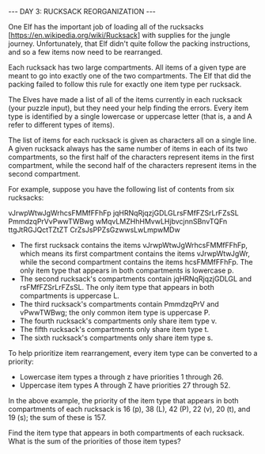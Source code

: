 --- DAY 3: RUCKSACK REORGANIZATION ---

One Elf has the important job of loading all of the rucksacks [https://en.wikipedia.org/wiki/Rucksack] with supplies for the
jungle journey. Unfortunately, that Elf didn't quite follow the packing instructions, and so a few items now need to be
rearranged.

Each rucksack has two large compartments. All items of a given type are meant to go into exactly one of the two compartments. The
Elf that did the packing failed to follow this rule for exactly one item type per rucksack.

The Elves have made a list of all of the items currently in each rucksack (your puzzle input), but they need your help finding the
errors. Every item type is identified by a single lowercase or uppercase letter (that is, a and A refer to different types of
items).

The list of items for each rucksack is given as characters all on a single line. A given rucksack always has the same number of
items in each of its two compartments, so the first half of the characters represent items in the first compartment, while the
second half of the characters represent items in the second compartment.

For example, suppose you have the following list of contents from six rucksacks:

vJrwpWtwJgWrhcsFMMfFFhFp
jqHRNqRjqzjGDLGLrsFMfFZSrLrFZsSL
PmmdzqPrVvPwwTWBwg
wMqvLMZHhHMvwLHjbvcjnnSBnvTQFn
ttgJtRGJQctTZtZT
CrZsJsPPZsGzwwsLwLmpwMDw


 * The first rucksack contains the items vJrwpWtwJgWrhcsFMMfFFhFp, which means its first compartment contains the items
   vJrwpWtwJgWr, while the second compartment contains the items hcsFMMfFFhFp. The only item type that appears in both
   compartments is lowercase p.
 * The second rucksack's compartments contain jqHRNqRjqzjGDLGL and rsFMfFZSrLrFZsSL. The only item type that appears in both
   compartments is uppercase L.
 * The third rucksack's compartments contain PmmdzqPrV and vPwwTWBwg; the only common item type is uppercase P.
 * The fourth rucksack's compartments only share item type v.
 * The fifth rucksack's compartments only share item type t.
 * The sixth rucksack's compartments only share item type s.

To help prioritize item rearrangement, every item type can be converted to a priority:

 * Lowercase item types a through z have priorities 1 through 26.
 * Uppercase item types A through Z have priorities 27 through 52.

In the above example, the priority of the item type that appears in both compartments of each rucksack is 16 (p), 38 (L), 42 (P),
22 (v), 20 (t), and 19 (s); the sum of these is 157.

Find the item type that appears in both compartments of each rucksack. What is the sum of the priorities of those item types?